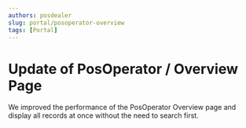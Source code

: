 ```yaml
---
authors: posdealer
slug: portal/posoperator-overview
tags: [Portal]
---
```


# Update of PosOperator / Overview Page
We improved the performance of the PosOperator Overview page and display all records at once without the need to search first.
